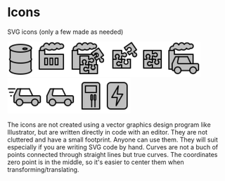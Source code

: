 # Icons
SVG icons (only a few made as needed)

<img src="./icon-barrel.svg" alt="barrel" width="60"/><img src="./icon-factory.svg" alt="factory" width="80"/><img src="./icon-component-production.svg" alt="component production" width="80"/><img src="./icon-puzzle.svg" alt="puzzle" width="80"/><img src="./icon-puzzle-complete.svg" alt="puzzle complete" width="60"/><img src="./icon-car-production.svg" alt="car production" width="80"/><img src="./icon-car-moving.svg" alt="car moving" width="80"/><img src="./icon-car.svg" alt="car" width="80"/><img src="./icon-pump.svg" alt="pump" width="60"/><img src="./icon-battery.svg" alt="battery" width="60"/>

The icons are not created using a vector graphics design program like Illustrator, but are written directly in code with an editor. They are not cluttered and have a small footprint. Anyone can use them. They will suit especially if you are writing SVG code by hand. Curves are not a buch of points connected through straight lines but true curves. The coordinates zero point is in the middle, so it's easier to center them when transforming/translating.
